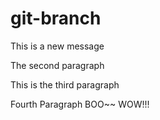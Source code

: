 # git-branch
This is a new message

The second paragraph

This is the third paragraph

Fourth Paragraph BOO~~ WOW!!!
